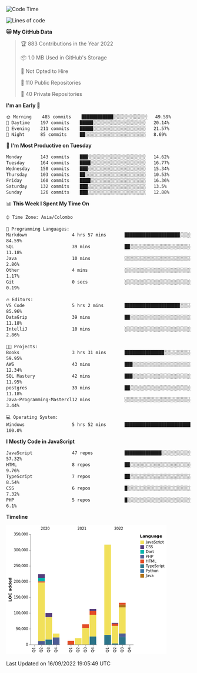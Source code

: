 
<!--START_SECTION:waka-->
![Code Time](http://img.shields.io/badge/Code%20Time-663%20hrs%2053%20mins-blue)

![Lines of code](https://img.shields.io/badge/From%20Hello%20World%20I%27ve%20Written-1%20Million%20lines%20of%20code-blue)

**🐱 My GitHub Data** 

> 🏆 883 Contributions in the Year 2022
 > 
> 📦 1.0 MB Used in GitHub's Storage 
 > 
> 🚫 Not Opted to Hire
 > 
> 📜 110 Public Repositories 
 > 
> 🔑 40 Private Repositories  
 > 
**I'm an Early 🐤** 

```text
🌞 Morning    485 commits    ████████████░░░░░░░░░░░░░   49.59% 
🌆 Daytime    197 commits    █████░░░░░░░░░░░░░░░░░░░░   20.14% 
🌃 Evening    211 commits    █████░░░░░░░░░░░░░░░░░░░░   21.57% 
🌙 Night      85 commits     ██░░░░░░░░░░░░░░░░░░░░░░░   8.69%

```
📅 **I'm Most Productive on Tuesday** 

```text
Monday       143 commits    ███░░░░░░░░░░░░░░░░░░░░░░   14.62% 
Tuesday      164 commits    ████░░░░░░░░░░░░░░░░░░░░░   16.77% 
Wednesday    150 commits    ███░░░░░░░░░░░░░░░░░░░░░░   15.34% 
Thursday     103 commits    ██░░░░░░░░░░░░░░░░░░░░░░░   10.53% 
Friday       160 commits    ████░░░░░░░░░░░░░░░░░░░░░   16.36% 
Saturday     132 commits    ███░░░░░░░░░░░░░░░░░░░░░░   13.5% 
Sunday       126 commits    ███░░░░░░░░░░░░░░░░░░░░░░   12.88%

```


📊 **This Week I Spent My Time On** 

```text
⌚︎ Time Zone: Asia/Colombo

💬 Programming Languages: 
Markdown                 4 hrs 57 mins       █████████████████████░░░░   84.59% 
SQL                      39 mins             ██░░░░░░░░░░░░░░░░░░░░░░░   11.18% 
Java                     10 mins             ░░░░░░░░░░░░░░░░░░░░░░░░░   2.86% 
Other                    4 mins              ░░░░░░░░░░░░░░░░░░░░░░░░░   1.17% 
Git                      0 secs              ░░░░░░░░░░░░░░░░░░░░░░░░░   0.19%

🔥 Editors: 
VS Code                  5 hrs 2 mins        █████████████████████░░░░   85.96% 
DataGrip                 39 mins             ██░░░░░░░░░░░░░░░░░░░░░░░   11.18% 
IntelliJ                 10 mins             ░░░░░░░░░░░░░░░░░░░░░░░░░   2.86%

🐱‍💻 Projects: 
Books                    3 hrs 31 mins       ███████████████░░░░░░░░░░   59.95% 
AWS                      43 mins             ███░░░░░░░░░░░░░░░░░░░░░░   12.34% 
SQL Mastery              42 mins             ███░░░░░░░░░░░░░░░░░░░░░░   11.95% 
postgres                 39 mins             ██░░░░░░░░░░░░░░░░░░░░░░░   11.18% 
Java-Programming-Mastercl12 mins             ░░░░░░░░░░░░░░░░░░░░░░░░░   3.44%

💻 Operating System: 
Windows                  5 hrs 52 mins       █████████████████████████   100.0%

```

**I Mostly Code in JavaScript** 

```text
JavaScript               47 repos            ██████████████░░░░░░░░░░░   57.32% 
HTML                     8 repos             ██░░░░░░░░░░░░░░░░░░░░░░░   9.76% 
TypeScript               7 repos             ██░░░░░░░░░░░░░░░░░░░░░░░   8.54% 
CSS                      6 repos             █░░░░░░░░░░░░░░░░░░░░░░░░   7.32% 
PHP                      5 repos             █░░░░░░░░░░░░░░░░░░░░░░░░   6.1%

```


**Timeline**

![Chart not found](https://raw.githubusercontent.com/ccweerasinghe1994/ccweerasinghe1994/master/charts/bar_graph.png) 


 Last Updated on 16/09/2022 19:05:49 UTC
<!--END_SECTION:waka-->
